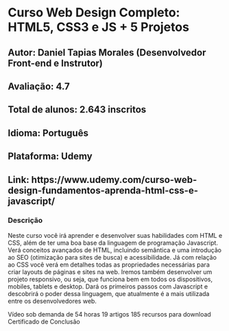 <!DOCTYPE html>
<html lang="pt-br" dir="ltr">
  <head>
    <meta charset="utf-8">
    <meta name="author" content="Diego Batista">  
  </head>
  <body>
    <h1>Curso Web Design Completo: HTML5, CSS3 e JS + 5 Projetos</h1>
    <h2>Autor: Daniel Tapias Morales (Desenvolvedor Front-end e Instrutor)</h2>
    <h2>Avaliação: 4.7</h2>
    <h2>Total de alunos: 2.643 inscritos</h2>
    <h2>Idioma: Português</h2>
    <h2>Plataforma: Udemy</h2>
    <h2>Link: https://www.udemy.com/curso-web-design-fundamentos-aprenda-html-css-e-javascript/</h2>
    <h3>Descrição</h3>
    <p>
      Neste curso você irá aprender e desenvolver suas habilidades com HTML e CSS, além de ter uma boa base da linguagem de programação Javascript.
      Verá conceitos avançados de HTML, incluindo semântica e uma introdução ao SEO (otimização para sites de busca) e acessibilidade.
      Já com relação ao CSS você verá em detalhes todas as propriedades necessárias para criar layouts de páginas e sites na web. Iremos também desenvolver um projeto responsivo, ou seja, que funciona bem em todos os dispositivos, mobiles, tablets e desktop.
      Dará os primeiros passos com Javascript e descobrirá o poder dessa linguagem, que atualmente é a mais utilizada entre os desenvolvedores web.
    </p>
    <p>
      Vídeo sob demanda de 54 horas
      19 artigos
      185 recursos para download
      Certificado de Conclusão
    </p>

  </body>
</html>

